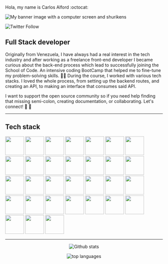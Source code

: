 Hola, my name is Carlos Alford :octocat:	

![My banner image with a computer screen and shurikens](./webshuriken-monitor-banner.png "My banner")

![Twitter Follow](https://img.shields.io/twitter/follow/webshuriken?style=social)

## Full Stack developer

Originally from Venezuela, I have always had a real interest in the tech industry and after working as a freelance front-end developer I became curious about the back-end process which lead to successfully joining the School of Code. An intensive coding BootCamp that helped me to fine-tune my problem-solving skills. :man_technologist: During the course, I worked with various tech stacks. I loved the whole process, from setting up the backend routes, and creating an API, to making an interface that consumes said API.

I want to support the open source community so if you need help finding that missing semi-colon, creating documentation, or collaborating. Let's connect! :fist_right: :fist_left:

---
## Tech stack
<p foat="left">
  <img height="60" width="60" src="https://cdn.worldvectorlogo.com/logos/css-3.svg" />
  <img height="60" width="60" src="https://cdn.worldvectorlogo.com/logos/cpanel.svg" />
  <img height="60" width="60" src="https://cdn.worldvectorlogo.com/logos/html-1.svg" />
  <img height="60" width="60" src="https://cdn.worldvectorlogo.com/logos/apache-13.svg" />
  <img height="60" width="60" src="https://cdn.worldvectorlogo.com/logos/bootstrap-4.svg" />
  <img height="60" width="60" src="https://cdn.worldvectorlogo.com/logos/django-community.svg" />
  <img height="60" width="60" src="https://cdn.worldvectorlogo.com/logos/invision.svg" />
  <img height="60" width="60" src="https://cdn.worldvectorlogo.com/logos/logo-javascript.svg" />
  <img height="60" width="60" src="https://cdn.worldvectorlogo.com/logos/jwtio-json-web-token.svg" />
  <img height="60" width="60" src="https://cdn.worldvectorlogo.com/logos/php-1.svg" />
  <img height="60" width="60" src="https://cdn.worldvectorlogo.com/logos/nodejs-icon.svg" />
  <img height="60" width="60" src="https://cdn.worldvectorlogo.com/logos/react-1.svg" />
  <img height="60" width="60" src="https://cdn.worldvectorlogo.com/logos/visual-studio-code-1.svg" />
  <img height="60" width="60" src="https://cdn.worldvectorlogo.com/logos/mysql-3.svg" />
  <img height="60" width="60" src="https://cdn.worldvectorlogo.com/logos/git-icon.svg" />
  <img height="60" width="60" src="https://cdn.worldvectorlogo.com/logos/mongodb-icon-1.svg" />
  <img height="60" width="60" src="https://cdn.worldvectorlogo.com/logos/inkscape-logo-2.svg" />
  <img height="60" width="60" src="https://cdn.worldvectorlogo.com/logos/webpack-icon.svg" />
  <img height="60" width="60" src="https://cdn.worldvectorlogo.com/logos/wordpress-icon-1.svg" />
  <img height="60" width="60" src="https://cdn.worldvectorlogo.com/logos/notion-logo-1.svg" />
  <img height="60" width="60" src="https://cdn.worldvectorlogo.com/logos/figma-1.svg" />
  <img height="60" width="60" src="https://cdn.worldvectorlogo.com/logos/miro-2.svg" />
  <img height="60" width="60" src="https://cdn.worldvectorlogo.com/logos/express-109.svg" />
  <img height="60" width="60" src="https://cdn.worldvectorlogo.com/logos/trello.svg" />
  <img height="60" width="60" src="https://cdn.worldvectorlogo.com/logos/netlify.svg" />
  <img height="60" width="60" src="https://cdn.worldvectorlogo.com/logos/auth0.svg" />
  <img height="60" width="60" src="https://cdn.worldvectorlogo.com/logos/python-4.svg" />
  <img height="60" width="60" src="https://cdn.worldvectorlogo.com/logos/next-js.svg" />
  <img height="60" width="60" src="https://cdn.worldvectorlogo.com/logos/sublime-text.svg" />
  <img height="60" width="60" src="https://cdn.worldvectorlogo.com/logos/couchbase-1.svg" />
  <img height="60" width="60" src="https://cdn.worldvectorlogo.com/logos/heroku-4.svg" />
</p>

<!-- Working to earn this badges
<img height="60" width="60" src="https://cdn.worldvectorlogo.com/logos/tailwind-css-1-2.svg" />
<img height="60" width="60" src="https://cdn.worldvectorlogo.com/logos/firebase-1.svg" />
-->

---

<!-- by: https://github.com/anuraghazra/github-readme-stats -->
<p align="center">
  <img alt="Github stats" src="https://github-readme-stats.vercel.app/api?username=CarlosEAM&show_icons=true&custom_title=Carlos%20EAMs%20Github%20Stats&title_color=e8fafa&bg_color=59a3a3&text_color=ffd98c&icon_color=e8fafa&border_color=ffd98c" />
</p>

<p align="center">
  <img alt="top languages" src="https://github-readme-stats.vercel.app/api/top-langs/?username=webshuriken&&layout=compact&custom_title=Languages" />
</p>

